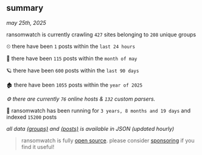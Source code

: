
## summary
_may 25th, 2025_

ransomwatch is currently crawling `427` sites belonging to `208` unique groups

⏲ there have been `1` posts within the `last 24 hours`

🦈 there have been `115` posts within the `month of may`

🪐 there have been `600` posts within the `last 90 days`

🏚 there have been `1055` posts within the `year of 2025`

_⚙️ there are currently `76` online hosts & `132` custom parsers._

🦕 ransomwatch has been running for `3 years, 8 months and 19 days` and indexed `15200` posts

_all data  [(groups)](http://ransomwhat.telemetry.ltd/groups) and [(posts)](http://ransomwhat.telemetry.ltd/posts) is available in JSON (updated hourly)_

> ransomwatch is fully [open source](https://github.com/joshhighet/ransomwatch#ransomwatch--). please consider [sponsoring](https://github.com/sponsors/joshhighet) if you find it useful!

